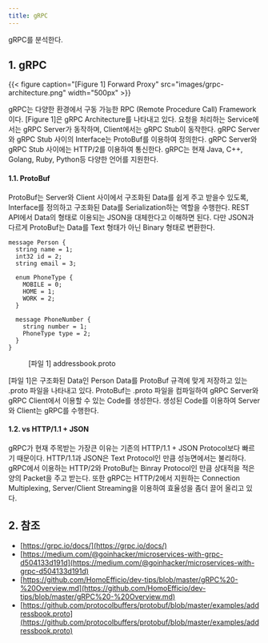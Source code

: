 ```yaml
---
title: gRPC
---
```


gRPC를 분석한다.

## 1. gRPC

{{< figure caption="[Figure 1] Forward Proxy" src="images/grpc-architecture.png" width="500px" >}}

gRPC는 다양한 환경에서 구동 가능한 RPC (Remote Procedure Call) Framework이다. [Figure 1]은 gRPC Architecture를 나타내고 있다. 요청을 처리하는 Service에서는 gRPC Server가 동작하며, Client에서는 gRPC Stub이 동작한다. gRPC Server와 gRPC Stub 사이의 Interface는 ProtoBuf를 이용하여 정의한다. gRPC Server와 gRPC Stub 사이에는 HTTP/2를 이용하여 통신한다. gRPC는 현재 Java, C++, Golang, Ruby, Python등 다양한 언어를 지원한다.

#### 1.1. ProtoBuf

ProtoBuf는 Server와 Client 사이에서 구조화된 Data를 쉽게 주고 받을수 있도록, Interface를 정의하고 구조화된 Data를 Serialization하는 역할을 수행한다. REST API에서 Data의 형태로 이용되는 JSON을 대체한다고 이해하면 된다. 다만 JSON과 다르게 ProtoBuf는 Data를 Text 형태가 아닌 Binary 형태로 변환한다.

```text {caption="", linenos=table}
message Person {
  string name = 1;
  int32 id = 2;
  string email = 3;

  enum PhoneType {
    MOBILE = 0;
    HOME = 1;
    WORK = 2;
  }

  message PhoneNumber {
    string number = 1;
    PhoneType type = 2;
  }
}
```
<figure>
<figcaption class="caption">[파일 1] addressbook.proto </figcaption>
</figure>

[파일 1]은 구조화된 Data인 Person Data를 ProtoBuf 규격에 맞게 저장하고 있는 .proto 파일을 나타내고 있다. ProtoBuf는 .proto 파일을 컴파일하여 gRPC Server와 gRPC Client에서 이용할 수 있는 Code를 생성한다. 생성된 Code를 이용하여 Server와 Client는 gRPC를 수행한다.

#### 1.2. vs HTTP/1.1 + JSON

gRPC가 현재 주목받는 가장큰 이유는 기존의 HTTP/1.1 + JSON Protocol보다 빠르기 때문이다. HTTP/1.1과 JSON은 Text Protocol인 만큼 성능면에서는 불리하다. gRPC에서 이용하는 HTTP/2와 ProtoBuf는 Binray Protocol인 만큼 상대적을 적은양의 Packet을 주고 받는다. 또한 gRPC는 HTTP/2에서 지원하는 Connection Multiplexing, Server/Client Streaming을 이용하여 효율성을 좀더 끌어 올리고 있다.

## 2. 참조

* [https://grpc.io/docs/](https://grpc.io/docs/)
* [https://medium.com/@goinhacker/microservices-with-grpc-d504133d191d](https://medium.com/@goinhacker/microservices-with-grpc-d504133d191d)
* [https://github.com/HomoEfficio/dev-tips/blob/master/gRPC%20-%20Overview.md](https://github.com/HomoEfficio/dev-tips/blob/master/gRPC%20-%20Overview.md)
* [https://github.com/protocolbuffers/protobuf/blob/master/examples/addressbook.proto](https://github.com/protocolbuffers/protobuf/blob/master/examples/addressbook.proto)